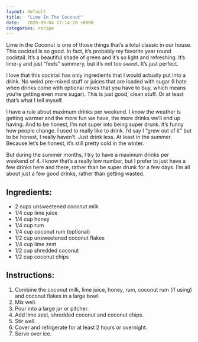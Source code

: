 ```yaml
---
layout: default
title:  "Lime In The Coconut"
date:   2020-09-04 17:14:20 +0000
categories: recipe
---
```

Lime in the Coconut is one of those things that’s a total classic in our house. This cocktail is so good. In fact, it’s probably my favorite year round cocktail. It’s a beautiful shade of green and it’s so light and refreshing. It’s lime-y and just “feels” summery, but it’s not too sweet. It’s just perfect.

I love that this cocktail has only ingredients that I would actually put into a drink. No weird pre-mixed stuff or juices that are loaded with sugar (I hate when drinks come with optional mixes that you have to buy, which means you’re getting even more sugar). This is just good, clean stuff. Or at least that’s what I tell myself.

I have a rule about maximum drinks per weekend. I know the weather is getting warmer and the more fun we have, the more drinks we’ll end up having. And to be honest, I’m not super into being super drunk. It’s funny how people change. I used to really like to drink. I’d say I “grew out of it” but to be honest, I really haven’t. Just drink less. At least in the summer. Because let’s be honest, it’s still pretty cold in the winter.

But during the summer months, I try to have a maximum drinks per weekend of 4. I know that’s a really low number, but I prefer to just have a few drinks here and there, rather than be super drunk for a few days. I’m all about just a few good drinks, rather than getting wasted.


## Ingredients:

- 2 cups unsweetened coconut milk
- 1/4 cup lime juice
- 1/4 cup honey
- 1/4 cup rum
- 1/4 cup coconut rum (optional)
- 1/2 cup unsweetened coconut flakes
- 1/4 cup lime zest
- 1/2 cup shredded coconut
- 1/2 cup coconut chips


## Instructions:

1. Combine the coconut milk, lime juice, honey, rum, coconut rum (if using) and coconut flakes in a large bowl.
2. Mix well.
3. Pour into a large jar or pitcher.
4. Add lime zest, shredded coconut and coconut chips.
5. Stir well.
6. Cover and refrigerate for at least 2 hours or overnight.
7. Serve over ice.

